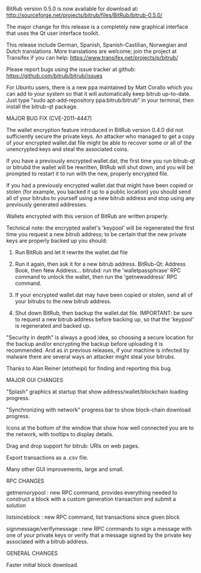 BitRub version 0.5.0 is now available for download at:
http://sourceforge.net/projects/bitrub/files/BitRub/bitrub-0.5.0/

The major change for this release is a completely new graphical interface that uses the Qt user interface toolkit.

This release include German, Spanish, Spanish-Castilian, Norwegian and Dutch translations. More translations are welcome; join the project at Transifex if you can help:
https://www.transifex.net/projects/p/bitrub/

Please report bugs using the issue tracker at github:
https://github.com/bitrub/bitrub/issues

For Ubuntu users, there is a new ppa maintained by Matt Corallo which you can add to your system so that it will automatically keep bitrub up-to-date.  Just type "sudo apt-add-repository ppa:bitrub/bitrub" in your terminal, then install the bitrub-qt package.

MAJOR BUG FIX  (CVE-2011-4447)

The wallet encryption feature introduced in BitRub version 0.4.0 did not sufficiently secure the private keys. An attacker who
managed to get a copy of your encrypted wallet.dat file might be able to recover some or all of the unencrypted keys and steal the
associated coins.

If you have a previously encrypted wallet.dat, the first time you run bitrub-qt or bitrubd the wallet will be rewritten, BitRub will
shut down, and you will be prompted to restart it to run with the new, properly encrypted file.

If you had a previously encrypted wallet.dat that might have been copied or stolen (for example, you backed it up to a public
location) you should send all of your bitrubs to yourself using a new bitrub address and stop using any previously generated addresses.

Wallets encrypted with this version of BitRub are written properly.

Technical note: the encrypted wallet's 'keypool' will be regenerated the first time you request a new bitrub address; to be certain that the
new private keys are properly backed up you should:

1. Run BitRub and let it rewrite the wallet.dat file

2. Run it again, then ask it for a new bitrub address.
BitRub-Qt: Address Book, then New Address...
bitrubd: run the 'walletpassphrase' RPC command to unlock the wallet,  then run the 'getnewaddress' RPC command.

3. If your encrypted wallet.dat may have been copied or stolen, send  all of your bitrubs to the new bitrub address.

4. Shut down BitRub, then backup the wallet.dat file.
IMPORTANT: be sure to request a new bitrub address before backing up, so that the 'keypool' is regenerated and backed up.

"Security in depth" is always a good idea, so choosing a secure location for the backup and/or encrypting the backup before uploading it is recommended. And as in previous releases, if your machine is infected by malware there are several ways an attacker might steal your bitrubs.

Thanks to Alan Reiner (etotheipi) for finding and reporting this bug.

MAJOR GUI CHANGES

"Splash" graphics at startup that show address/wallet/blockchain loading progress.

"Synchronizing with network" progress bar to show block-chain download progress.

Icons at the bottom of the window that show how well connected you are to the network, with tooltips to display details.

Drag and drop support for bitrub: URIs on web pages.

Export transactions as a .csv file.

Many other GUI improvements, large and small.

RPC CHANGES

getmemorypool : new RPC command, provides everything needed to construct a block with a custom generation transaction and submit a solution

listsinceblock : new RPC command, list transactions since given block

signmessage/verifymessage : new RPC commands to sign a message with one of your private keys or verify that a message signed by the private key associated with a bitrub address.

GENERAL CHANGES

Faster initial block download.
